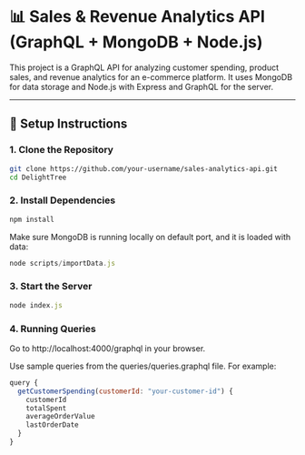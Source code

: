 # 📊 Sales & Revenue Analytics API (GraphQL + MongoDB + Node.js)

This project is a GraphQL API for analyzing customer spending, product sales, and revenue analytics for an e-commerce platform. It uses MongoDB for data storage and Node.js with Express and GraphQL for the server.

---

## 🚀 Setup Instructions

### 1. Clone the Repository

```bash
git clone https://github.com/your-username/sales-analytics-api.git
cd DelightTree
```

### 2. Install Dependencies

```javascript
npm install
```

Make sure MongoDB is running locally on default port, and it is loaded with data:

```javascript
node scripts/importData.js
```

### 3. Start the Server

```javascript
node index.js
```

### 4. Running Queries

Go to http://localhost:4000/graphql in your browser.

Use sample queries from the queries/queries.graphql file. For example:

```javascript
query {
  getCustomerSpending(customerId: "your-customer-id") {
    customerId
    totalSpent
    averageOrderValue
    lastOrderDate
  }
}
```
